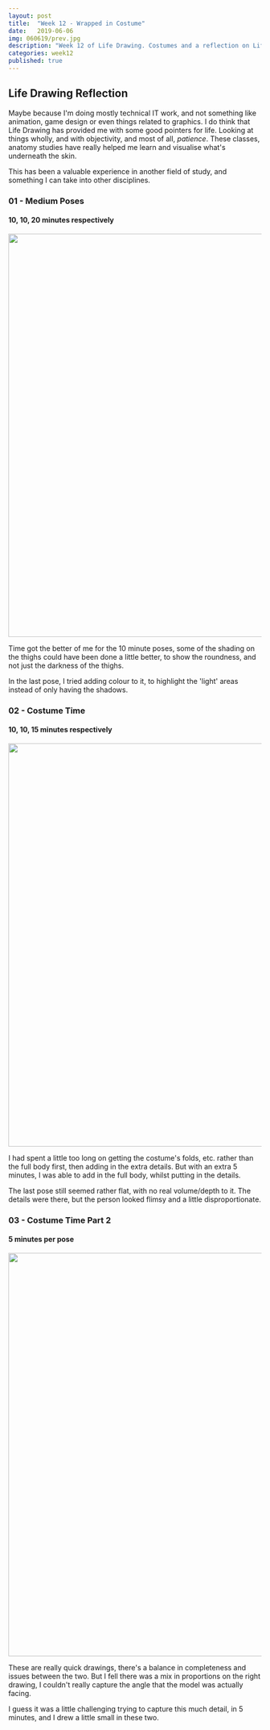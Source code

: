 ```yaml
---
layout: post
title:  "Week 12 - Wrapped in Costume"
date:   2019-06-06
img: 060619/prev.jpg
description: "Week 12 of Life Drawing. Costumes and a reflection on Life Drawing."
categories: week12
published: true
---
```


## Life Drawing Reflection

Maybe because I'm doing mostly technical IT work, and not something like animation, game design or even things related to graphics. I do think that Life Drawing has provided me with some good pointers for life. Looking at things wholly, and with objectivity, and most of all, *patience*. These classes, anatomy studies have really helped me learn and visualise what's underneath the skin.

This has been a valuable experience in another field of study, and something I can take into other disciplines.

### 01 - Medium Poses
#### 10, 10, 20 minutes respectively

<p align="center">
    <img width="800" src="/dogeings/assets/img/060619/06.06-p1.jpg"/>
</p>

Time got the better of me for the 10 minute poses, some of the shading on the thighs could have been done a little better, to show the roundness, and not just the darkness of the thighs.

In the last pose, I tried adding colour to it, to highlight the 'light' areas instead of only having the shadows.

### 02 - Costume Time
#### 10, 10, 15 minutes respectively

<p align="center">
    <img width="800" src="/dogeings/assets/img/060619/06.06-p2.jpg"/>
</p>

I had spent a little too long on getting the costume's folds, etc. rather than the full body first, then adding in the extra details. But with an extra 5 minutes, I was able to add in the full body, whilst putting in the details.

The last pose still seemed rather flat, with no real volume/depth to it. The details were there, but the person looked flimsy and a little disproportionate.

### 03 - Costume Time Part 2
#### 5 minutes per pose

<p align="center">
    <img width="800" src="/dogeings/assets/img/060619/06.06-p3.jpg"/>
</p>

These are really quick drawings, there's a balance in completeness and issues between the two. But I fell there was a mix in proportions on the right drawing, I couldn't really capture the angle that the model was actually facing.

I guess it was a little challenging trying to capture this much detail, in 5 minutes, and I drew a little small in these two.